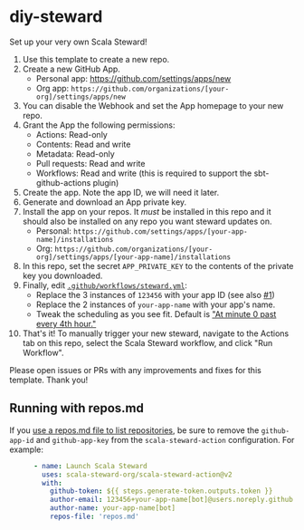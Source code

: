 # diy-steward
Set up your very own Scala Steward!

1. Use this template to create a new repo.
2. Create a new GitHub App.
    - Personal app: https://github.com/settings/apps/new
    - Org app: `https://github.com/organizations/[your-org]/settings/apps/new`
3. You can disable the Webhook and set the App homepage to your new repo.
4. Grant the App the following permissions:
    - Actions: Read-only
    - Contents: Read and write
    - Metadata: Read-only
    - Pull requests: Read and write
    - Workflows: Read and write (this is required to support the sbt-github-actions plugin)
5. Create the app. Note the app ID, we will need it later.
6. Generate and download an App private key.
7. Install the app on your repos. It _must_ be installed in this repo and it should also be installed on any repo you want steward updates on.
    - Personal: `https://github.com/settings/apps/[your-app-name]/installations`
    - Org: `https://github.com/organizations/[your-org]/settings/apps/[your-app-name]/installations`
8. In this repo, set the secret `APP_PRIVATE_KEY` to the contents of the private key you downloaded.
9. Finally, edit [`.github/workflows/steward.yml`](.github/workflows/steward.yml):
    - Replace the 3 instances of `123456` with your app ID (see also [#1](https://github.com/armanbilge/diy-steward/issues/1))
    - Replace the 2 instances of `your-app-name` with your app's name.
    - Tweak the scheduling as you see fit. Default is ["At minute 0 past every 4th hour."](https://crontab.guru/#0_*/4_*_*_*)
10. That's it! To manually trigger your new steward, navigate to the Actions tab on this repo, select the Scala Steward workflow, and click "Run Workflow".

Please open issues or PRs with any improvements and fixes for this template. Thank you!

## Running with repos.md

If you [use a repos.md file to list repositories](https://github.com/scala-steward-org/scala-steward-action#using-a-file-to-list-repositories), be sure to remove the `github-app-id` and `github-app-key` from the `scala-steward-action` configuration.  For example:

```yaml
      - name: Launch Scala Steward
        uses: scala-steward-org/scala-steward-action@v2
        with:
          github-token: ${{ steps.generate-token.outputs.token }}
          author-email: 123456+your-app-name[bot]@users.noreply.github.com
          author-name: your-app-name[bot]
          repos-file: 'repos.md'
```

